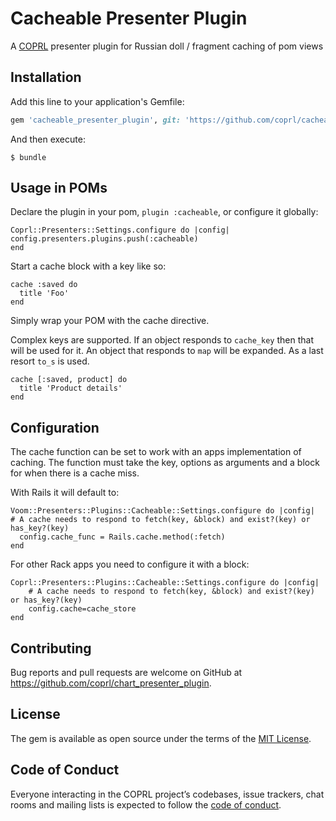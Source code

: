 # Cacheable Presenter Plugin

A [COPRL](http://github.com/coprl/coprl) presenter plugin for Russian doll / fragment caching of pom views

## Installation

Add this line to your application's Gemfile:

```ruby
gem 'cacheable_presenter_plugin', git: 'https://github.com/coprl/cacheable_presenter_plugin', require: false
```

And then execute:

    $ bundle


## Usage in POMs

Declare the plugin in your pom, `plugin :cacheable`, or configure it globally:

```
Coprl::Presenters::Settings.configure do |config|
config.presenters.plugins.push(:cacheable)
end
```

Start a cache block with a key like so:

```
cache :saved do
  title 'Foo'
end
```

Simply wrap your POM with the cache directive. 

Complex keys are supported.  If an object responds to `cache_key` then
that will be used for it.  An object that responds to `map` will be
expanded.  As a last resort `to_s` is used.

```
cache [:saved, product] do
  title 'Product details'
end
```

## Configuration

The cache function can be set to work with an apps implementation of
caching.  The function must take the key, options as arguments and a block
for when there is a cache miss.

With Rails it will default to:

```
Voom::Presenters::Plugins::Cacheable::Settings.configure do |config|
# A cache needs to respond to fetch(key, &block) and exist?(key) or has_key?(key)
  config.cache_func = Rails.cache.method(:fetch)
end
```

For other Rack apps you need to configure it with a block:

```
Coprl::Presenters::Plugins::Cacheable::Settings.configure do |config|
    # A cache needs to respond to fetch(key, &block) and exist?(key) or has_key?(key)
    config.cache=cache_store
end
```

## Contributing

Bug reports and pull requests are welcome on GitHub at https://github.com/coprl/chart_presenter_plugin.

## License

The gem is available as open source under the terms of the [MIT License](https://opensource.org/licenses/MIT).

## Code of Conduct

Everyone interacting in the COPRL project’s codebases, issue trackers, chat rooms and mailing lists is expected to follow the [code of conduct](https://github.com/coprl/coprl/blob/master/CODE-OF-CONDUCT.md).
